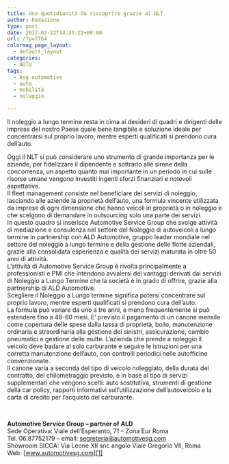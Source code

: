 ```yaml
---
title: Una quotidianità da riscoprire grazie al NLT
author: Redazione
type: post
date: 2017-02-22T14:23:22+00:00
url: /?p=7764
colormag_page_layout:
  - default_layout
categories:
  - AUTO
tags:
  - Asg automotive
  - auto
  - mobilità
  - noleggio

---
```

Il noleggio a lungo termine resta in cima ai desideri di quadri e dirigenti delle imprese del nostro Paese quale bene tangibile e soluzione ideale per concentrarsi sul proprio lavoro, mentre esperti qualificati si prendono cura dell’auto.

Oggi il NLT si può considerare uno strumento di grande importanza per le aziende, per fidelizzare il dipendente e sottrarlo alle sirene della concorrenza, un aspetto quanto mai importante in un periodo in cui sulle risorse umane vengono investiti ingenti sforzi finanziari e notevoli aspettative.  
Il fleet management consiste nel beneficiare dei servizi di noleggio, lasciando alle aziende la proprietà dell’auto, una formula vincente utilizzata da imprese di ogni dimensione che hanno veicoli in proprietà o in noleggio e che scelgono di demandare in outsourcing solo una parte dei servizi.  
In questo quadro si inserisce Automotive Service Group che svolge attività di mediazione e consulenza nel settore del Noleggio di autoveicoli a lungo termine in partnership con ALD Automotive, gruppo leader mondiale nel settore del noleggio a lungo termine e della gestione delle flotte aziendali, grazie alla consolidata esperienza e qualità dei servizi maturata in oltre 50 anni di attività.  
L’attività di Automotive Service Group è rivolta principalmente a professionisti e PMI che intendono avvalersi dei vantaggi derivati dai servizi di Noleggio a Lungo Termine che la società è in grado di offrire, grazie alla partnership di ALD Automotive.  
Scegliere il Noleggio a Lungo termine significa potersi concentrare sul proprio lavoro, mentre esperti qualificati si prendono cura dell’auto.  
La formula può variare da uno a tre anni, e meno frequentemente si può estendere fino a 48-60 mesi. E’ previsto il pagamento di un canone mensile come copertura delle spese dalla tassa di proprietà, bollo, manutenzione ordinaria e straordinaria alla gestione dei sinistri, assicurazione, cambio pneumatici e gestione delle multe. L’azienda che prende a noleggio il veicolo deve badare al solo carburante e seguire le istruzioni per una corretta manutenzione dell’auto, con controlli periodici nelle autofficine convenzionate.  
Il canone varia a seconda del tipo di veicolo noleggiato, della durata del contratto, del chilometraggio previsto, e in base al tipo di servizi supplementari che vengono scelti: auto sostitutiva, strumenti di gestione della car policy, rapporti informativi sull’utilizzazione dell’autoveicolo e la carta di credito per l’acquisto del carburante.

&nbsp;

**Automotive Service Group &#8211; partner of ALD**  
Sede Operativa: Viale dell’Esperanto, 71 – Zona Eur Roma  
Tel. 06.87752179 – email: segreteria@automotivesg.com  
Showroom SICCA: Via Leone XII snc angolo Viale Gregorio VII, Roma  
Web: [www.automotivesg.com][1]

&nbsp;

 [1]: https://www.automotivesg.com
